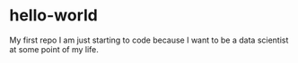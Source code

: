 # hello-world
My first repo
I am just starting to code because I want to be a data scientist at some point of my life.
